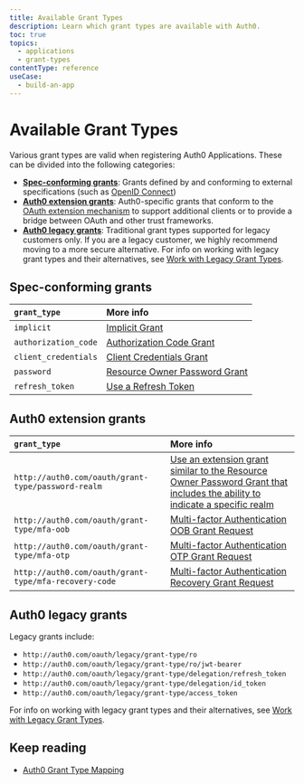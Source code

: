 ```yaml
---
title: Available Grant Types
description: Learn which grant types are available with Auth0.
toc: true
topics:
  - applications
  - grant-types
contentType: reference
useCase:
  - build-an-app
---
```

# Available Grant Types

Various grant types are valid when registering Auth0 Applications. These can be divided into the following categories:
 
* **[Spec-conforming grants](#spec-conforming-grants)**: Grants defined by and conforming to external specifications (such as [OpenID Connect](https://openid.net/specs/openid-connect-core-1_0.html))
* **[Auth0 extension grants](#auth0-extension-grants)**: Auth0-specific grants that conform to the [OAuth extension mechanism](https://tools.ietf.org/html/rfc6749#section-4.5) to support additional clients or to provide a bridge between OAuth and other trust frameworks.
* **[Auth0 legacy grants](#auth0-legacy-grants)**: Traditional grant types supported for legacy customers only. If you are a legacy customer, we highly recommend moving to a more secure alternative. For info on working with legacy grant types and their alternatives, see [Work with Legacy Grant Types](/applications/concepts/grant-types-legacy).

## Spec-conforming grants

| `grant_type` | More info |
|:-----|:----|
| `implicit` | [Implicit Grant](/api-auth/grant/implicit) |
| `authorization_code` | [Authorization Code Grant](/api-auth/grant/authorization-code) |
| `client_credentials` | [Client Credentials Grant](/api-auth/grant/client-credentials) |
| `password` | [Resource Owner Password Grant](/api-auth/grant/password) |
| `refresh_token` | [Use a Refresh Token](/tokens/refresh-token/current#use-a-refresh-token) |

## Auth0 extension grants

| `grant_type` | More info |
|:-----|:----|
| `http://auth0.com/oauth/grant-type/password-realm` | [Use an extension grant similar to the Resource Owner Password Grant that includes the ability to indicate a specific realm](/api-auth/grant/password#realm-support) |
| `http://auth0.com/oauth/grant-type/mfa-oob` | [Multi-factor Authentication OOB Grant Request](/api-auth/tutorials/multifactor-resource-owner-password#mfa-oob-grant-request) |
| `http://auth0.com/oauth/grant-type/mfa-otp` | [Multi-factor Authentication OTP Grant Request](/api-auth/tutorials/multifactor-resource-owner-password#mfa-otp-grant-request) |
| `http://auth0.com/oauth/grant-type/mfa-recovery-code` | [Multi-factor Authentication Recovery Grant Request](/api-auth/tutorials/multifactor-resource-owner-password#mfa-recovery-grant-request) |

## Auth0 legacy grants

Legacy grants include:

* `http://auth0.com/oauth/legacy/grant-type/ro`
* `http://auth0.com/oauth/legacy/grant-type/ro/jwt-bearer`
* `http://auth0.com/oauth/legacy/grant-type/delegation/refresh_token`
* `http://auth0.com/oauth/legacy/grant-type/delegation/id_token`
* `http://auth0.com/oauth/legacy/grant-type/access_token`

For info on working with legacy grant types and their alternatives, see [Work with Legacy Grant Types](/applications/concepts/grant-types-legacy).

## Keep reading

* [Auth0 Grant Type Mapping](/applications/reference/grant-types-auth0-mapping)
